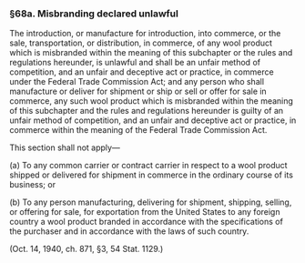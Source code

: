 ### §68a. Misbranding declared unlawful ###

The introduction, or manufacture for introduction, into commerce, or the sale, transportation, or distribution, in commerce, of any wool product which is misbranded within the meaning of this subchapter or the rules and regulations hereunder, is unlawful and shall be an unfair method of competition, and an unfair and deceptive act or practice, in commerce under the Federal Trade Commission Act; and any person who shall manufacture or deliver for shipment or ship or sell or offer for sale in commerce, any such wool product which is misbranded within the meaning of this subchapter and the rules and regulations hereunder is guilty of an unfair method of competition, and an unfair and deceptive act or practice, in commerce within the meaning of the Federal Trade Commission Act.

This section shall not apply—

(a) To any common carrier or contract carrier in respect to a wool product shipped or delivered for shipment in commerce in the ordinary course of its business; or

(b) To any person manufacturing, delivering for shipment, shipping, selling, or offering for sale, for exportation from the United States to any foreign country a wool product branded in accordance with the specifications of the purchaser and in accordance with the laws of such country.

(Oct. 14, 1940, ch. 871, §3, 54 Stat. 1129.)
